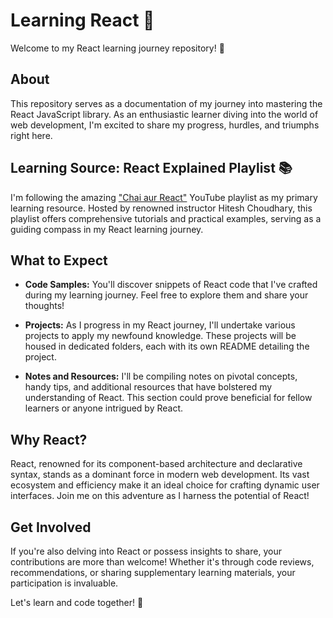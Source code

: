 # Learning React 🚀

Welcome to my React learning journey repository! 👋

## About

This repository serves as a documentation of my journey into mastering the React JavaScript library. As an enthusiastic learner diving into the world of web development, I'm excited to share my progress, hurdles, and triumphs right here.

## Learning Source: React Explained Playlist 📚

I'm following the amazing ["Chai aur React"](https://www.youtube.com/playlist?list=PLu71SKxNbfoDqgPchmvIsL4hTnJIrtige) YouTube playlist as my primary learning resource. Hosted by renowned instructor Hitesh Choudhary, this playlist offers comprehensive tutorials and practical examples, serving as a guiding compass in my React learning journey.

## What to Expect

- **Code Samples:** You'll discover snippets of React code that I've crafted during my learning journey. Feel free to explore them and share your thoughts!

- **Projects:** As I progress in my React journey, I'll undertake various projects to apply my newfound knowledge. These projects will be housed in dedicated folders, each with its own README detailing the project.

- **Notes and Resources:** I'll be compiling notes on pivotal concepts, handy tips, and additional resources that have bolstered my understanding of React. This section could prove beneficial for fellow learners or anyone intrigued by React.

## Why React?

React, renowned for its component-based architecture and declarative syntax, stands as a dominant force in modern web development. Its vast ecosystem and efficiency make it an ideal choice for crafting dynamic user interfaces. Join me on this adventure as I harness the potential of React!

## Get Involved

If you're also delving into React or possess insights to share, your contributions are more than welcome! Whether it's through code reviews, recommendations, or sharing supplementary learning materials, your participation is invaluable.

Let's learn and code together! 🌟
